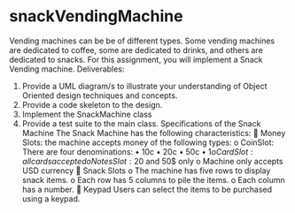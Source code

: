 # snackVendingMachine
Vending machines can be be of different types. Some vending machines are dedicated to coffee,
some are dedicated to drinks, and others are dedicated to snacks. For this assignment, you will
implement a Snack Vending machine.
Deliverables:
1. Provide a UML diagram/s to illustrate your understanding of Object Oriented design
techniques and concepts.
2. Provide a code skeleton to the design.
3. Implement the SnackMachine class
4. Provide a test suite to the main class.
Specifications of the Snack Machine
The Snack Machine has the following characteristics:
 Money Slots: the machine accepts money of the following types:
o CoinSlot: There are four denominations: • 10c • 20c • 50c • $1
o CardSlot : all cards accepted
o Notes Slot :20$ and 50$ only
o Machine only accepts USD currency
 Snack Slots
o The machine has five rows to display snack items.
o Each row has 5 columns to pile the items.
o Each column has a number.
 Keypad
Users can select the items to be purchased using a keypad.
